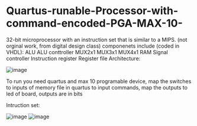 # Quartus-runable-Processor-with-command-encoded-PGA-MAX-10-
32-bit microprocessor  with  an  instruction  set  that  is  similar  to  a  MIPS. 
(not orginal work, from digital design class)
componenets include (coded in VHDL):
ALU
ALU conttroller
MUX2x1
MUX3x1
MUX4x1
RAM
Signal controller
Instruction register 
Register file
Architecture:

![image](https://user-images.githubusercontent.com/97696885/166228959-4e0bb51b-d292-4090-b810-374fb2417a72.png)

To run you need quartus and max 10 programable device, map the switches to inputs of memory file in quartus to input commands, map the outputs to led of board, outputs are in bits

Intruction set:

![image](https://user-images.githubusercontent.com/97696885/166223841-d0b41067-cccf-4b5a-b53a-97e739bf7070.png)
![image](https://user-images.githubusercontent.com/97696885/166223924-7d1271c5-dea9-4ac3-b8c6-9de4b65c3371.png)

